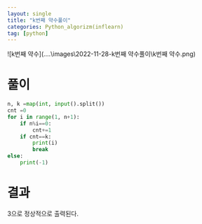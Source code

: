 ```yaml
---
layout: single
title: "k번째 약수풀이"
categories: Python_algorizm(inflearn)
tag: [python]
---
```



![k번째 약수](..\..\images\2022-11-28-k번째 약수풀이\k번째 약수.png)

# 풀이 


```python
n, k =map(int, input().split())
cnt =0
for i in range(1, n+1):
    if n%i==0:
        cnt+=1
    if cnt==k:
        print(i)
        break
else:
    print(-1)
```
# 결과
  3으로 정상적으로 출력된다.
